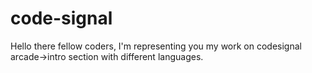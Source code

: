 # code-signal


Hello there fellow coders, I'm representing you my work on codesignal arcade->intro section with different languages.

